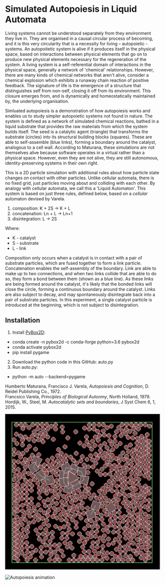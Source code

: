 # Simulated Autopoiesis in Liquid Automata

Living systems cannot be understood separately from they environment they live in. They are organised in a causal circular process of becoming, and it is this very circularity that is a necessity for living – autopoietic - systems. An autopoitetic system is alive if it produces itself in the physical space, based on interactions between physical elements that go on to produce new physical elements necessary for the regeneration of the system. A living system is a self-referential domain of interactions in the physical space, generally a network of 'chemical' relationships. However, there are many kinds of chemical networks that aren't alive, consider a chemical explosion which exhibits a runaway chain reaction of positive feedback. The signature of life is the emergence of a structure that distinguishes self from non-self, closing it off from its environment. This closure emerges from, and is dynamically and homeostatically maintained by, the underlying organisation.

Simluated autopoiesis is a demonstration of how autopoiesis works and enables us to study simpler autopoietic systems not found in nature. The system is defined as a network of simulated chemical reactions, bathed in a liquid substrate that provides the raw materials from which the system builds itself. The seed is a catalytic agent (triangle) that transforms the substrate (circles) into its structural building blocks (squares). These are able to self-assemble (blue links), forming a boundary around the catalyst, analogous to a cell wall. According to Maturana, these simulations are not themselves alive because software operates in a virtual rather than a physical space. However, even they are not alive, they are still autonomous, identity-preserving systems in their own right.

This is a 2D particle simulation with additional rules about how particle state changes on contact with other particles. Unlike cellular automata, there is no fixed grid, just particles moving about and colliding with each other. By analogy with cellular automata, we call this a 'Liquid Automaton'. This system is based on just three rules, defined below, based on a _cellular_ automaton devised by Varela. 

1. composition: K + 2S -> K + L
2. concatenation: Ln + L -> Ln+1
3. disintegration:  L -> 2S

Where:
* K - catalyst
* S - substrate
* L - link

Composition only occurs when a catalyst is in contact with a pair of substrate particles, which are fused together to form a link particle. Concatenation enables the self-assembly of the boundary. Link are able to make up to two connections, and when two links collide that are able to do so, they form a bond between them (shown as a blue line). As these links are being formed around the catalyst, it's likely that the bonded links will close the circle, forming a continuous boundary around the catalyst. Links are also subject to decay, and may spontaneously disintegrate back into a pair of substrate particles. In this experiment, a single catalyst particle is introduced at the beginning, which is not subject to disintegration.

## Installation

1. Install [PyBox2D](https://github.com/pybox2d/pybox2d):
  * conda create -n pybox2d -c conda-forge python=3.6 pybox2d
  * conda activate pybox2d
  * pip install pygame
2. Download the python code in this GitHub: auto.py
3. Run auto.py:
  * python -m auto --backend=pygame 

Humberto Maturana, Francisco J. Varela, _Autopoiesis and Cognition_, D. Reidel Publishing Co., 1972.  
Francsico Varela, _Principles of Biological Autonmy_, North Holland, 1979.  
Hordijk, W., Steel, M. _Autocatalytic sets and boundaries_, J Syst Chem 6, 1, 2015.  


![Autopoiesis screenshot](images/ScreenShot.png)

![Autopoiesis animation](images/animation.gif)
